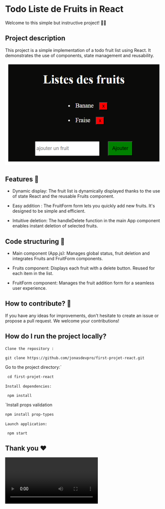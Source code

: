 # Todo Liste de Fruits in React

Welcome to this simple but instructive project! 🍎🍌

## Project description

This project is a simple implementation of a todo fruit list using React. It demonstrates the use of components, state management and reusability.

![alt text](<src/assets/Screenshot 2024-02-19 022212.png>)

## Features 🙈

- Dynamic display:
  The fruit list is dynamically displayed thanks to the use of state React and the reusable Fruits component.

- Easy addition :
  The FruitForm form lets you quickly add new fruits. It's designed to be simple and efficient.

- Intuitive deletion:
  The handleDelete function in the main App component enables instant deletion of selected fruits.

## Code structuring 🫥

- Main component (App.js): Manages global status, fruit deletion and integrates Fruits and FruitForm components.

- Fruits component: Displays each fruit with a delete button. Reused for each item in the list.

- FruitForm component: Manages the fruit addition form for a seamless user experience.

## How to contribute? 🤔

If you have any ideas for improvements, don't hesitate to create an issue or propose a pull request. We welcome your contributions!

## How do I run the project locally?

`Clone the repository :`

    git clone https://github.com/jonasdevpro/first-projet-react.git

Go to the project directory:`

     cd first-projet-react

`Install dependencies:`

     npm install

`Install props validation

    npm install prop-types

`Launch application:`

     npm start

## Thank you ❤️

<video controls src="src/assets/presenation_projet_fruit.mp4" title="Title"></video>
